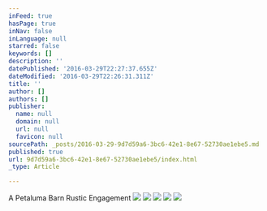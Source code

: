 ```yaml
---
inFeed: true
hasPage: true
inNav: false
inLanguage: null
starred: false
keywords: []
description: ''
datePublished: '2016-03-29T22:27:37.655Z'
dateModified: '2016-03-29T22:26:31.311Z'
title: ''
author: []
authors: []
publisher:
  name: null
  domain: null
  url: null
  favicon: null
sourcePath: _posts/2016-03-29-9d7d59a6-3bc6-42e1-8e67-52730ae1ebe5.md
published: true
url: 9d7d59a6-3bc6-42e1-8e67-52730ae1ebe5/index.html
_type: Article

---
```

A Petaluma Barn Rustic Engagement ![](https://the-grid-user-content.s3-us-west-2.amazonaws.com/3d979393-272d-4d8c-bc77-5935072e9aff.jpg)
![](https://the-grid-user-content.s3-us-west-2.amazonaws.com/1c1735e6-1bf2-4165-9a3a-f068a78f329d.jpg)
![](https://the-grid-user-content.s3-us-west-2.amazonaws.com/1ee545f5-117e-4d90-b9ff-c1dac2c5afda.jpg)
![](https://the-grid-user-content.s3-us-west-2.amazonaws.com/165d6068-11b2-44fc-92bf-24f9670fc026.jpg)
![](https://the-grid-user-content.s3-us-west-2.amazonaws.com/a10c307a-f622-4ad4-a35f-bcd7419e13c4.jpg)